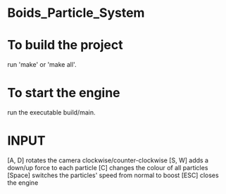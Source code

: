 # Boids_Particle_System

# To build the project 
run 'make' or 'make all'.

# To start the engine 
run the executable build/main.

# INPUT
[A, D] rotates the camera clockwise/counter-clockwise
[S, W] adds a down/up force to each particle
[C] changes the colour of all particles
[Space] switches the particles' speed from normal to boost
[ESC] closes the engine 

